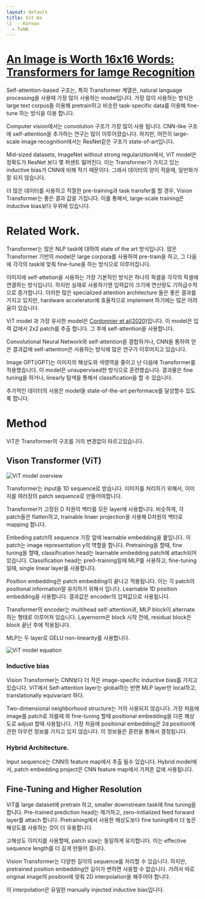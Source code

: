 ```yaml
---
layout: default
title: Vit Ko
\1  - Korean
  - ToNN
---
```

# [An Image is Worth 16x16 Words: Transformers for Iamge Recognition](https://arxiv.org/pdf/2010.11929.pdf)

Self-attention-based 구조는, 특히 Transformer 계열은, natural language processing을 사용때 가장 많이 사용하는 model입니다. 가장 많이 사용하는 방식은 large text corpus들 이용해 pretrain하고 비슷한 task-specific data를 이용해 fine-tune 하는 방식을 이용 합니다.

Computer vision에서는 convolution 구조가 가장 많이 사용 됩니다. CNN-like 구조에 self-attention을 추가하는 연구는 많이 이루어졌습니다. 하지만, 여전히 large-scale image recognition에서는 ResNet같은 구조가 state-of-art입니다.

Mid-sized datasets, ImageNet without strong regulariztion에서, ViT model은 정확도가 ResNet 보다 몇 퍼센트 떯어진다. 이는 Transformer가 가지고 있는 inductive bias가 CNN에 비해 적기 때문이다. 그래서 데이터의 양이 적을때, 일반화가 잘 되지 않습니다.

더 많은 데이터를 사용하고 적절한 pre-training과 task transfer를 할 경우, Vision Transformer는 좋은 결과 값을 가집니다. 이를 통해서, large-scale training은 inductive bias보다 우위에 있습니다.

# Related Work.

Transformer는 많은 NLP task에 대하여 state of the art 방식입니다. 많은 Transformer 기반의 model은 large corpora를 사용하여 pre-train을 하고, 그 다음에 각각의 task에 맞춰 fine-tune을 하는 방식으로 이루어집니다.

이미지에 self-attetion을 사용하는 가장 기본적인 방식은 하나의 픽셀을 각각의 픽셀에 연결하는 방식입니다. 하지만 실재로 사용하기엔 입력값이 크기에 연산량도 기하급수적으로 증가합니다. 이러한 많은 specialized attention architecture 들은 좋은 결과를 가지고 있지만, hardware accelerator에 효율적으로 implement 하기에는 많은 어려움이 있습니다.

ViT model 과 가장 유사한 model은 [Cordonnier et al(2020)](https://arxiv.org/pdf/1911.03584.pdf)입니다. 이 model은 입력 값에서 2x2 patch를 추출 합니다. 그 후에 self-attention을 사용합니다. 

Convolutional Neural Network와 self-attention을 결합하거나, CNN을 통하여 얻은 결과값에 self-attention은 사용하는 방식에 많은 연구가 이루어지고 있습니다.

Image GPT(iGPT)는 이미지의 해상도와 색영역을 줄이고 난 다음에  Transformer를 적용했습니다. 이 model은 unsupervised한 방식으로 훈련했습니다. 결과물은 fine tuning을 하거나,  linearly 탐색을 통해서 classification을 할 수 있습니다. 

추가적인 데이터의 사용은 model을 state-of-the-art performace를 달성할수 있도록 합니다.

# Method

ViT은 Transformer의 구조를 거의 변경없이 따르고있습니다.

## Vison Transformer (ViT)

![ViT model overview](/assets/images/ToNN/Korean/ViT_model_overview.png)

Transformer는 input을 1D sequence로 받습니다. 이미지를 처리하기 위해서, 이미지를 여러장의 patch sequence로 만들어여합니다.

Transformer가 고정된 D 차원의 백터를 모든 layer에 사용합니다. 비슷하게, 각 patch들은 flatten하고, trainable linaer projection을 사용해 D차원의 백터로 mapping 합니다. 

Embeding patch의 sequence 가장 앞에 learnable embedding을  붙입니다. 이 patch는 image representation y의 역할을 합니다. Pretraining을 할때, fine tuning을 할때, classification head는 learnable embedding patch에 attach되어있습니다. Classification head는 pre0-training일때 MLP를 사용하고, fine-tuning 일때, single linear layer를 사용합니다.

Position embedding은 patch embedding이 끝나고 적용됩니다. 이는 각 patch의 positional information알 유지하기 위해서 입니다. Learnable 1D position embedding을 사용합니다. 결과값은 encoder의 입력값으로 사용됩니다.

Transformer의 encoder는 multihead self-attention과, MLP block이 alternate하는 형태로 이루어져 있습니다. Layernorm은 block 시작 전에, residual block은 block 끝난 후에 적용됩니다.

MLP는 두 layer로 GELU non-linearity를 사용합니다.

![ViT model equation](/assets/images/ToNN/Korean/ViT_model_equation.png)

### Inductive bias

Vision Transformer는 CNN보다 더 작은 image-specific inductive bias를 가지고 있습니다. ViT에서 Self-attention layer는 global하는 반면 MLP layer만 local하고, translationally equivariant 하다.

Two-dimensional neighborhood structure는 거의 사용되지 않습니다. 가장 처음에 image를 patch로 자를때 와  fine-tuning 할때 positional embedding을 다른 해상도로 adjust 할때 사용됩니다. 가장 처음에 positional embedding은 2d position에 관한 아무런 정보를 가지고 있지 않습니다. 이 정보들은 훈련을 통해서 결정됩니다.

### Hybrid Architecture.
Input sequence는 CNN의 feature map에서 추출 될수 있습니다. Hybrid model에서, patch embedding project은 CNN feature map에서 가져온 값에 사용됩니다.

## Fine-Tuning and Higher Resolution

ViT를 large dataset에 pretrain 하고, smaller downstream task에 fine tuning을 합니다. Pre-trained prediction head는 제거하고, zero-initialized feed forward layer를 attach 합니다. Pretraining에서 사용한 해상도보다 fine tuning에서 더 높은 해상도를 사용하는 것이 더 유용합니다.

고해상도 이미지를 사용할때,  patch size는 동일하게 유지합니다. 이는 effective sequence length를 더 길게 만들어 줍니다.

Vision Transformer는 다양한 길이의 sequence를 처리할 수 있습니다. 하지만, pretrained position embedding안 길이가 변하면 사용할 수 없습니다. 가려서 따로 original image의 position에 맞춰 2D interpolation을 해주어야 합니다.

이 interpolation은 유일한 manually injected inductive bias입니다. 
